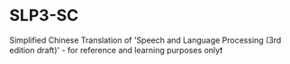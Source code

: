 # SLP3-SC
Simplified Chinese Translation of 'Speech and Language Processing (3rd edition draft)' - for reference and learning purposes only❗️
